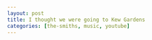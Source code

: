 ```yaml
---
layout: post
title: I thought we were going to Kew Gardens
categories: [the-smiths, music, youtube]
---
```

<p class="video">
<object width="640" height="505"><param name="movie" value="http://www.youtube.com/v/cRjJ1H11kYE&hl=en&fs=1&rel=0&color1=0x3a3a3a&color2=0x999999"></param><param name="allowFullScreen" value="true"></param><param name="allowscriptaccess" value="always"></param><embed src="http://www.youtube.com/v/cRjJ1H11kYE&hl=en&fs=1&rel=0&color1=0x3a3a3a&color2=0x999999" type="application/x-shockwave-flash" allowscriptaccess="always" allowfullscreen="true" width="640" height="505"></embed></object>
</p>